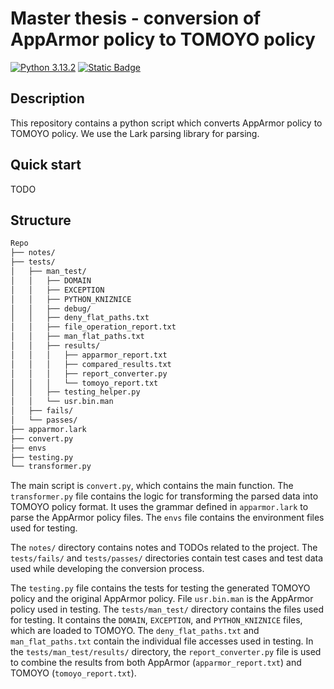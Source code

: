 # Master thesis - conversion of AppArmor policy to TOMOYO policy

[![Python 3.13.2](https://img.shields.io/badge/python-3.13.2-purple.svg)](https://www.python.org/downloads/release/python-3132/)
[![Static Badge](https://img.shields.io/badge/Lark-1.2.2-purple)](https://github.com/lark-parser/lark/releases/tag/1.2.2)

## Description

This repository contains a python script which converts AppArmor policy to TOMOYO policy. We use the Lark parsing library for parsing.

## Quick start

TODO

## Structure

```bash
Repo
├── notes/
├── tests/
│   ├── man_test/
│   │   ├── DOMAIN
│   │   ├── EXCEPTION
│   │   ├── PYTHON_KNIZNICE
│   │   ├── debug/
│   │   ├── deny_flat_paths.txt
│   │   ├── file_operation_report.txt
│   │   ├── man_flat_paths.txt
│   │   ├── results/
│   │   │   ├── apparmor_report.txt
│   │   │   ├── compared_results.txt
│   │   │   ├── report_converter.py
│   │   │   └── tomoyo_report.txt
│   │   ├── testing_helper.py
│   │   └── usr.bin.man
│   ├── fails/
│   └── passes/
├── apparmor.lark
├── convert.py
├── envs
├── testing.py
└── transformer.py
```

The main script is `convert.py`, which contains the main function. The `transformer.py` file contains the logic for transforming the parsed data into TOMOYO policy format. It uses the grammar defined in `apparmor.lark` to parse the AppArmor policy files.
The `envs` file contains the environment files used for testing.

The `notes/` directory contains notes and TODOs related to the project.
The `tests/fails/` and `tests/passes/` directories contain test cases and test data used while developing the conversion process.

The `testing.py` file contains the tests for testing the generated TOMOYO policy and the original AppArmor policy.
File `usr.bin.man` is the AppArmor policy used in testing.
The `tests/man_test/` directory contains the files used for testing. It contains the `DOMAIN`, `EXCEPTION`, and `PYTHON_KNIZNICE` files, which are loaded to TOMOYO. The `deny_flat_paths.txt` and `man_flat_paths.txt` contain the individual file accesses used in testing.
In the `tests/man_test/results/` directory, the `report_converter.py` file is used to combine the results from both AppArmor (`apparmor_report.txt`) and TOMOYO (`tomoyo_report.txt`).

